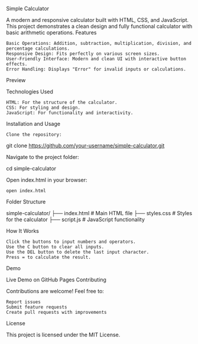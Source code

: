 Simple Calculator

A modern and responsive calculator built with HTML, CSS, and JavaScript. This project demonstrates a clean design and fully functional calculator with basic arithmetic operations.
Features

    Basic Operations: Addition, subtraction, multiplication, division, and percentage calculations.
    Responsive Design: Fits perfectly on various screen sizes.
    User-Friendly Interface: Modern and clean UI with interactive button effects.
    Error Handling: Displays "Error" for invalid inputs or calculations.

Preview

Technologies Used

    HTML: For the structure of the calculator.
    CSS: For styling and design.
    JavaScript: For functionality and interactivity.

Installation and Usage

    Clone the repository:

git clone https://github.com/your-username/simple-calculator.git

Navigate to the project folder:

cd simple-calculator

Open index.html in your browser:

    open index.html

Folder Structure

simple-calculator/
├── index.html      # Main HTML file
├── styles.css      # Styles for the calculator
├── script.js       # JavaScript functionality

How It Works

    Click the buttons to input numbers and operators.
    Use the C button to clear all inputs.
    Use the DEL button to delete the last input character.
    Press = to calculate the result.

Demo

Live Demo on GitHub Pages
Contributing

Contributions are welcome! Feel free to:

    Report issues
    Submit feature requests
    Create pull requests with improvements

License

This project is licensed under the MIT License.
